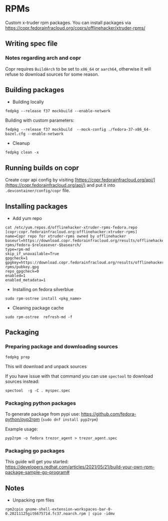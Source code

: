 # RPMs

Custom x-truder rpm packages. You can install packages via https://copr.fedorainfracloud.org/coprs/offlinehacker/xtruder-rpms/

## Writing spec file

### Notes regarding arch and copr

Copr requires `BuildArch` to be set to `x86_64` or `aarch64`, otherwise it will refuse to download
sources for some reason.

## Building packages

- Building locally

```
fedpkg --release f37 mockbuild --enable-network
```

Building with custom parameters:

```
fedpkg --release f37 mockbuild  --mock-config ./fedora-37-x86_64-bazel.cfg --enable-network
```

- Cleanup

```
fedpkg clean -x
```

## Running builds on copr

Create copr api config by visiting [https://copr.fedorainfracloud.org/api/](https://copr.fedorainfracloud.org/api/)
and put it into `.devcontainer/config/copr` file.

## Installing packages

- Add yum repo

```
cat /etc/yum.repos.d/offlinehacker-xtruder-rpms-fedora.repo 
[copr:copr.fedorainfracloud.org:offlinehacker:xtruder-rpms]
name=Copr repo for xtruder-rpms owned by offlinehacker
baseurl=https://download.copr.fedorainfracloud.org/results/offlinehacker/xtruder-rpms/fedora-$releasever-$basearch/
type=rpm-md
skip_if_unavailable=True
gpgcheck=1
gpgkey=https://download.copr.fedorainfracloud.org/results/offlinehacker/xtruder-rpms/pubkey.gpg
repo_gpgcheck=0
enabled=1
enabled_metadata=1
```

- Installing on fedora silverblue

```
sudo rpm-ostree install <pkg_name>
```

- Cleaning package cache

```
sudo rpm-ostree  refresh-md -f
```

## Packaging

### Preparing package and downloading sources

```
fedpkg prep
```

This will download and unpack sources

If you have issue with that command you can use `spectool` to download sources instead:

```
spectool  -g -C . myspec.spec
```

### Packaging python packages

To generate package from pypi use: https://github.com/fedora-python/pyp2rpm (`sudo dnf install pyp2rpm`)

Example usage:

```
pyp2rpm -o fedora trezor_agent > trezor_agent.spec
```

### Packaging go packages

This guide will get you started: https://developers.redhat.com/articles/2021/05/21/build-your-own-rpm-package-sample-go-program#


## Notes

- Unpacking rpm files

```shell
rpm2cpio gnome-shell-extension-workspaces-bar-0-0.20211125git667571d.fc37.noarch.rpm | cpio -idmv
```
